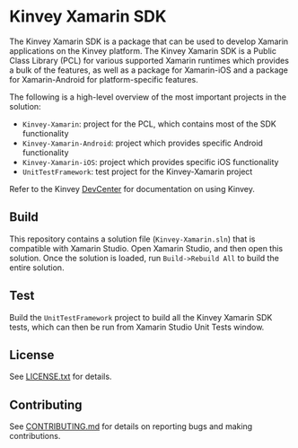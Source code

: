# Kinvey Xamarin SDK

The Kinvey Xamarin SDK is a package that can be used to develop Xamarin applications on the Kinvey platform. The Kinvey Xamarin SDK is a Public Class Library (PCL) for various supported Xamarin runtimes which provides a bulk of the features, as well as a package for Xamarin-iOS and a package for Xamarin-Android for platform-specific features.

The following is a high-level overview of the most important projects in the solution:

* `Kinvey-Xamarin`: project for the PCL, which contains most of the SDK functionality
* `Kinvey-Xamarin-Android`: project which provides specific Android functionality
* `Kinvey-Xamarin-iOS`: project which provides specific iOS functionality
* `UnitTestFramework`: test project for the Kinvey-Xamarin project

Refer to the Kinvey [DevCenter](http://devcenter.kinvey.com/) for documentation on using Kinvey.

## Build
This repository contains a solution file (`Kinvey-Xamarin.sln`) that is compatible with Xamarin Studio.  Open Xamarin Studio, and then open this solution.  Once the solution is loaded, run `Build->Rebuild All` to build the entire solution.

## Test
Build the `UnitTestFramework` project to build all the Kinvey Xamarin SDK tests, which can then be run from Xamarin Studio Unit Tests window.

## License
See [LICENSE.txt](LICENSE) for details.

## Contributing
See [CONTRIBUTING.md](CONTRIBUTING.md) for details on reporting bugs and making contributions.

